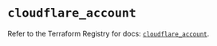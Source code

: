 # `cloudflare_account`

Refer to the Terraform Registry for docs: [`cloudflare_account`](https://registry.terraform.io/providers/cloudflare/cloudflare/4.12.0/docs/resources/account).
